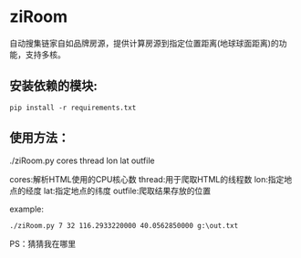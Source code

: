 # ziRoom

自动搜集链家自如品牌房源，提供计算房源到指定位置距离(地球球面距离)的功能，支持多核。

## 安装依赖的模块:

	pip install -r requirements.txt

## 使用方法：

./ziRoom.py cores thread lon lat outfile

cores:解析HTML使用的CPU核心数
thread:用于爬取HTML的线程数
lon:指定地点的经度
lat:指定地点的纬度
outfile:爬取结果存放的位置

example: 

	./ziRoom.py 7 32 116.2933220000 40.0562850000 g:\out.txt

PS：猜猜我在哪里